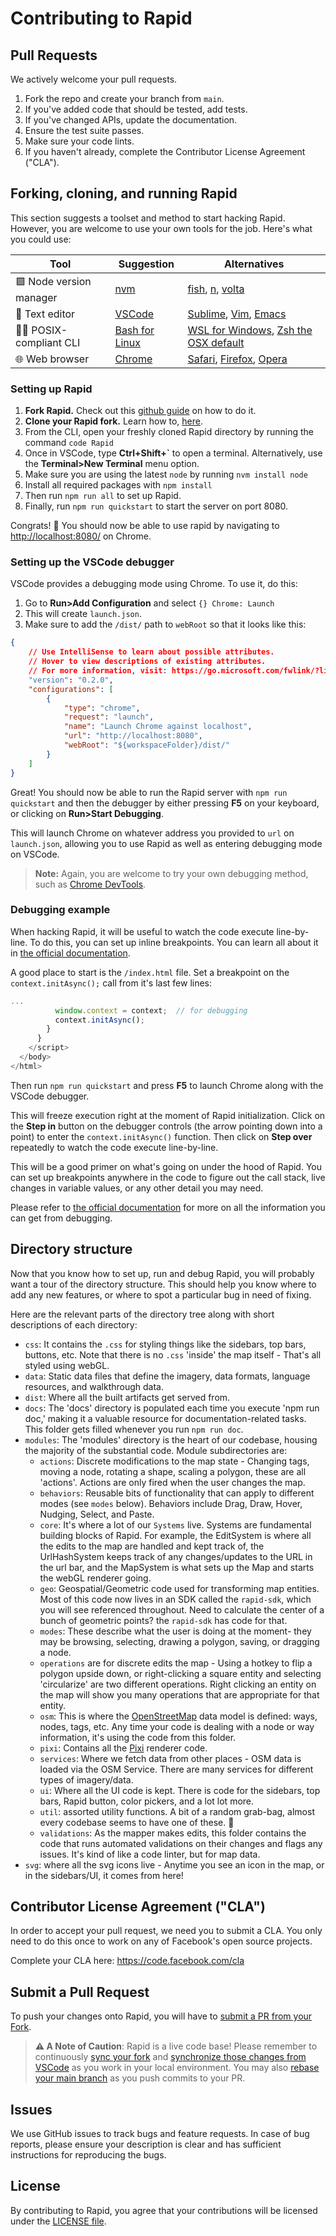 # Contributing to Rapid

## Pull Requests
We actively welcome your pull requests.

1. Fork the repo and create your branch from `main`.
2. If you've added code that should be tested, add tests.
3. If you've changed APIs, update the documentation.
4. Ensure the test suite passes.
5. Make sure your code lints.
6. If you haven't already, complete the Contributor License Agreement ("CLA").

## Forking, cloning, and running Rapid
This section suggests a toolset and method to start hacking Rapid. However, you are welcome to use your own tools for the job. Here's what you could use:

| Tool | Suggestion | Alternatives |
|---|---|---|
| 🟩 Node version manager | [nvm](https://github.com/nvm-sh/nvm) | [fish](https://github.com/jorgebucaran/nvm.fish), [n](https://github.com/tj/n), [volta](https://github.com/volta-cli/volta) |
| 📝 Text editor | [VSCode](https://code.visualstudio.com/) | [Sublime](https://www.sublimetext.com/), [Vim](https://www.vim.org/), [Emacs](https://www.gnu.org/software/emacs/) |
| 🧑‍💻 POSIX-compliant CLI | [Bash for Linux](https://www.gnu.org/software/bash/) | [WSL for Windows](https://learn.microsoft.com/en-us/windows/wsl/install), [Zsh the OSX default](https://www.zsh.org/) |
| 🌐 Web browser | [Chrome](https://www.google.com/chrome/) | [Safari](https://www.apple.com/safari/), [Firefox](https://www.mozilla.org/en-US/firefox/new/), [Opera](https://www.opera.com/) |

### Setting up Rapid
1. **Fork Rapid.** Check out this [github guide](https://docs.github.com/en/get-started/quickstart/fork-a-repo) on how to do it.
2. **Clone your Rapid fork.** Learn how to, [here](https://docs.github.com/en/repositories/creating-and-managing-repositories/cloning-a-repository).
3. From the CLI, open your freshly cloned Rapid directory by running the command `code Rapid`
4. Once in VSCode, type **Ctrl+Shift+`** to open a terminal. Alternatively, use the **Terminal>New Terminal** menu option.
5. Make sure you are using the latest `node` by running `nvm install node`
6. Install all required packages with `npm install`
7. Then run `npm run all` to set up Rapid.
8. Finally, run `npm run quickstart` to start the server on port 8080.

Congrats! 🎉 You should now be able to use rapid by navigating to [http://localhost:8080/](http://localhost:8080/) on Chrome.

### Setting up the VSCode debugger
VSCode provides a debugging mode using Chrome. To use it, do this:

1. Go to **Run>Add Configuration** and select `{} Chrome: Launch`
2. This will create `launch.json`.
3. Make sure to add the `/dist/` path to `webRoot` so that it looks like this:
```json
{
    // Use IntelliSense to learn about possible attributes.
    // Hover to view descriptions of existing attributes.
    // For more information, visit: https://go.microsoft.com/fwlink/?linkid=830387
    "version": "0.2.0",
    "configurations": [
        {
            "type": "chrome",
            "request": "launch",
            "name": "Launch Chrome against localhost",
            "url": "http://localhost:8080",
            "webRoot": "${workspaceFolder}/dist/"
        }
    ]
}
```

Great! You should now be able to run the Rapid server with `npm run quickstart` and then the debugger by either pressing **F5** on your keyboard, or clicking on **Run>Start Debugging**.

This will launch Chrome on whatever address you provided to `url` on `launch.json`, allowing you to use Rapid as well as entering debugging mode on VSCode.

> **Note:** Again, you are welcome to try your own debugging method, such as [Chrome DevTools](https://developer.chrome.com/docs/devtools/javascript/breakpoints/).

### Debugging example

When hacking Rapid, it will be useful to watch the code execute line-by-line. To do this, you can set up inline breakpoints. You can learn all about it in [the official documentation](https://code.visualstudio.com/docs/editor/debugging).

A good place to start is the `/index.html` file. Set a breakpoint on the `context.initAsync();` call from it's last few lines:

```javascript
...
          window.context = context;  // for debugging
          context.initAsync();
        }
      }
    </script>
  </body>
</html>
```
Then run `npm run quickstart` and press **F5** to launch Chrome along with the VSCode debugger.

This will freeze execution right at the moment of Rapid initialization. Click on the **Step in** button on the debugger controls (the arrow pointing down into a point) to enter the `context.initAsync()` function. Then click on **Step over** repeatedly to watch the code execute line-by-line.

This will be a good primer on what's going on under the hood of Rapid. You can set up breakpoints anywhere in the code to figure out the call stack, live changes in variable values, or any other detail you may need.

Please refer to [the official documentation](https://code.visualstudio.com/docs/editor/debugging) for more on all the information you can get from debugging.

## Directory structure

Now that you know how to set up, run and debug Rapid, you will probably want a tour of the directory structure. This should help you know where to add any new features, or where to spot a particular bug in need of fixing.

Here are the relevant parts of the directory tree along with short descriptions of each directory:

- `css`: It contains the `.css` for styling things like the sidebars, top bars, buttons, etc. Note that there is no `.css` 'inside' the map itself - That's all styled using webGL.
- `data`: Static data files that define the imagery, data formats, language resources, and walkthrough data. 
- `dist`: Where all the built artifacts get served from. 
- `docs`: The 'docs' directory is populated each time you execute 'npm run doc,' making it a valuable resource for documentation-related tasks. This folder gets filled whenever you run `npm run doc`. 
- `modules`: The 'modules' directory is the heart of our codebase, housing the majority of the substantial code. Module subdirectories are: 
    - `actions`: Discrete modifications to the map state - Changing tags, moving a node, rotating a shape, scaling a polygon, these are all 'actions'.  Actions are only fired when the user changes the map. 
    - `behaviors`: Reusable bits of functionality that can apply to different modes (see `modes` below). Behaviors include Drag, Draw, Hover, Nudging, Select, and Paste.
    - `core`:  It's where a lot of our `Systems` live. Systems are fundamental building blocks of Rapid. For example, the EditSystem is where all the edits to the map are handled and kept track of, the UrlHashSystem keeps track of any changes/updates to the URL in the url bar, and the MapSystem is what sets up the Map and starts the webGL renderer going. 
    - `geo`: Geospatial/Geometric code used for transforming map entities. Most of this code now lives in an SDK called the `rapid-sdk`, which you will see referenced throughout. Need to calculate the center of a bunch of geometric points? the `rapid-sdk` has code for that. 
    - `modes`: These describe what the user is doing at the moment- they may be browsing, selecting, drawing a polygon, saving, or dragging a node.
    - `operations` are for discrete edits the map - Using a hotkey to flip a polygon upside down, or right-clicking a square entity and selecting 'circularize' are two different operations. Right clicking an entity on the map will show you many operations that are appropriate for that entity. 
    - `osm`: This is where the [OpenStreetMap](https://www.openstreetmap.org/) data model is defined: ways, nodes, tags, etc. Any time your code is dealing with a node or way information, it's using the code from this folder.
    - `pixi`: Contains all the [Pixi](https://pixijs.download/dev/docs/index.html) renderer code. 
    - `services`: Where we fetch data from other places - OSM data is loaded via the OSM Service. There are many services for different types of imagery/data.
    - `ui`: Where all the UI code is kept. There is code for the sidebars, top bars, Rapid button, color pickers, and a lot lot more.
    - `util`: assorted utility functions. A bit of a random grab-bag,  almost every codebase seems to have one of these. 🙂 
    - `validations`: As the mapper makes edits, this folder contains the code that runs automated validations on their changes and flags any issues. It's kind of like a code linter, but for map data.
- `svg`: where all the svg icons live - Anytime you see an icon in the map, or in the sidebars/UI, it comes from here!

## Contributor License Agreement ("CLA")
In order to accept your pull request, we need you to submit a CLA. You only need
to do this once to work on any of Facebook's open source projects.

Complete your CLA here: <https://code.facebook.com/cla>

## Submit a Pull Request

To push your changes onto Rapid, you will have to [submit a PR from your Fork](https://docs.github.com/en/github-ae@latest/pull-requests/collaborating-with-pull-requests/proposing-changes-to-your-work-with-pull-requests/creating-a-pull-request-from-a-fork).

> **⚠️ A Note of Caution**: Rapid is a live code base! Please remember to continuously [sync your fork](https://docs.github.com/en/pull-requests/collaborating-with-pull-requests/working-with-forks/syncing-a-fork) and [synchronize those changes from VSCode](https://code.visualstudio.com/docs/sourcecontrol/overview#:~:text=There%20is%20a%20Synchronize%20Changes,commits%20to%20the%20upstream%20branch.) as you work in your local environment. You may also [rebase your main branch](https://github.blog/changelog/2022-02-03-more-ways-to-keep-your-pull-request-branch-up-to-date/) as you push commits to your PR.

## Issues
We use GitHub issues to track bugs and feature requests. In case of bug reports, please ensure your description is clear and has sufficient instructions for reproducing the bugs.

## License
By contributing to Rapid, you agree that your contributions will be licensed under the [LICENSE file](LICENSE.md).